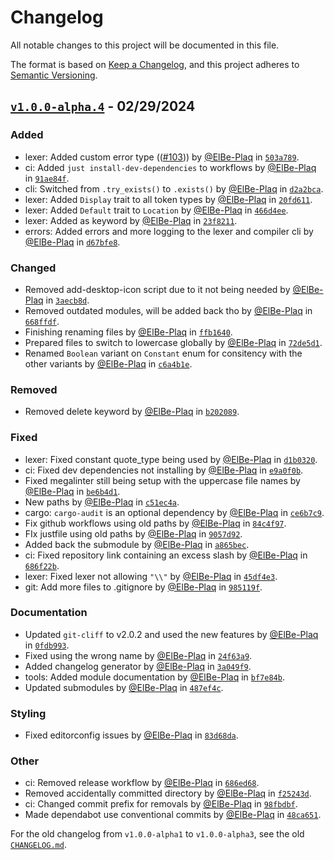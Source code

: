 # Changelog

All notable changes to this project will be documented in this file.

The format is based on [Keep a Changelog](https://keepachangelog.com/en/1.1.0/),
and this project adheres to [Semantic Versioning](https://semver.org/spec/v2.0.0.html).

## [`v1.0.0-alpha.4`](https://github.com/I-Language-Development/I-language-rust/releases/tag/v1.0.0-alpha4) - 02/29/2024

### Added

- lexer: Added custom error type (([#103](https://github.com/I-Language-Development/I-language-rust/issues/103))) by [@ElBe-Plaq](https://github.com/ElBe-Plaq)<!-- SEPARATOR --> in [`503a789`](https://github.com/I-Language-Development/I-language-rust/commit/503a789).
- ci: Added `just install-dev-dependencies` to workflows by [@ElBe-Plaq](https://github.com/ElBe-Plaq)<!-- SEPARATOR --> in [`91ae84f`](https://github.com/I-Language-Development/I-language-rust/commit/91ae84f).
- cli: Switched from `.try_exists()` to `.exists()` by [@ElBe-Plaq](https://github.com/ElBe-Plaq)<!-- SEPARATOR --> in [`d2a2bca`](https://github.com/I-Language-Development/I-language-rust/commit/d2a2bca).
- lexer: Added `Display` trait to all token types by [@ElBe-Plaq](https://github.com/ElBe-Plaq)<!-- SEPARATOR --> in [`20fd611`](https://github.com/I-Language-Development/I-language-rust/commit/20fd611).
- lexer: Added `Default` trait to `Location` by [@ElBe-Plaq](https://github.com/ElBe-Plaq)<!-- SEPARATOR --> in [`466d4ee`](https://github.com/I-Language-Development/I-language-rust/commit/466d4ee).
- lexer: Added as keyword by [@ElBe-Plaq](https://github.com/ElBe-Plaq)<!-- SEPARATOR --> in [`23f8211`](https://github.com/I-Language-Development/I-language-rust/commit/23f8211).
- errors: Added errors and more logging to the lexer and compiler cli by [@ElBe-Plaq](https://github.com/ElBe-Plaq)<!-- SEPARATOR --> in [`d67bfe8`](https://github.com/I-Language-Development/I-language-rust/commit/d67bfe8).

### Changed

- Removed add-desktop-icon script due to it not being needed by [@ElBe-Plaq](https://github.com/ElBe-Plaq)<!-- SEPARATOR --> in [`3aecb8d`](https://github.com/I-Language-Development/I-language-rust/commit/3aecb8d).
- Removed outdated modules, will be added back tho by [@ElBe-Plaq](https://github.com/ElBe-Plaq)<!-- SEPARATOR --> in [`668ffdf`](https://github.com/I-Language-Development/I-language-rust/commit/668ffdf).
- Finishing renaming files by [@ElBe-Plaq](https://github.com/ElBe-Plaq)<!-- SEPARATOR --> in [`ffb1640`](https://github.com/I-Language-Development/I-language-rust/commit/ffb1640).
- Prepared files to switch to lowercase globally by [@ElBe-Plaq](https://github.com/ElBe-Plaq)<!-- SEPARATOR --> in [`72de5d1`](https://github.com/I-Language-Development/I-language-rust/commit/72de5d1).
- Renamed `Boolean` variant on `Constant` enum for consitency with the other variants by [@ElBe-Plaq](https://github.com/ElBe-Plaq)<!-- SEPARATOR --> in [`c6a4b1e`](https://github.com/I-Language-Development/I-language-rust/commit/c6a4b1e).

### Removed

- Removed delete keyword by [@ElBe-Plaq](https://github.com/ElBe-Plaq)<!-- SEPARATOR --> in [`b202089`](https://github.com/I-Language-Development/I-language-rust/commit/b202089).

### Fixed

- lexer: Fixed constant quote_type being used by [@ElBe-Plaq](https://github.com/ElBe-Plaq)<!-- SEPARATOR --> in [`d1b0320`](https://github.com/I-Language-Development/I-language-rust/commit/d1b0320).
- ci: Fixed dev dependencies not installing by [@ElBe-Plaq](https://github.com/ElBe-Plaq)<!-- SEPARATOR --> in [`e9a0f0b`](https://github.com/I-Language-Development/I-language-rust/commit/e9a0f0b).
- Fixed megalinter still being setup with the uppercase file names by [@ElBe-Plaq](https://github.com/ElBe-Plaq)<!-- SEPARATOR --> in [`be6b4d1`](https://github.com/I-Language-Development/I-language-rust/commit/be6b4d1).
- New paths by [@ElBe-Plaq](https://github.com/ElBe-Plaq)<!-- SEPARATOR --> in [`c51ec4a`](https://github.com/I-Language-Development/I-language-rust/commit/c51ec4a).
- cargo: `cargo-audit` is an optional dependency by [@ElBe-Plaq](https://github.com/ElBe-Plaq)<!-- SEPARATOR --> in [`ce6b7c9`](https://github.com/I-Language-Development/I-language-rust/commit/ce6b7c9).
- Fix github workflows using old paths by [@ElBe-Plaq](https://github.com/ElBe-Plaq)<!-- SEPARATOR --> in [`84c4f97`](https://github.com/I-Language-Development/I-language-rust/commit/84c4f97).
- FIx justfile using old paths by [@ElBe-Plaq](https://github.com/ElBe-Plaq)<!-- SEPARATOR --> in [`9057d92`](https://github.com/I-Language-Development/I-language-rust/commit/9057d92).
- Added back the submodule by [@ElBe-Plaq](https://github.com/ElBe-Plaq)<!-- SEPARATOR --> in [`a865bec`](https://github.com/I-Language-Development/I-language-rust/commit/a865bec).
- ci: Fixed repository link containing an excess slash by [@ElBe-Plaq](https://github.com/ElBe-Plaq)<!-- SEPARATOR --> in [`686f22b`](https://github.com/I-Language-Development/I-language-rust/commit/686f22b).
- lexer: Fixed lexer not allowing `"\\"` by [@ElBe-Plaq](https://github.com/ElBe-Plaq)<!-- SEPARATOR --> in [`45df4e3`](https://github.com/I-Language-Development/I-language-rust/commit/45df4e3).
- git: Add more files to .gitignore by [@ElBe-Plaq](https://github.com/ElBe-Plaq)<!-- SEPARATOR --> in [`985119f`](https://github.com/I-Language-Development/I-language-rust/commit/985119f).

### Documentation

- Updated `git-cliff` to v2.0.2 and used the new features by [@ElBe-Plaq](https://github.com/ElBe-Plaq)<!-- SEPARATOR --> in [`0fdb993`](https://github.com/I-Language-Development/I-language-rust/commit/0fdb993).
- Fixed using the wrong name by [@ElBe-Plaq](https://github.com/ElBe-Plaq)<!-- SEPARATOR --> in [`24f63a9`](https://github.com/I-Language-Development/I-language-rust/commit/24f63a9).
- Added changelog generator by [@ElBe-Plaq](https://github.com/ElBe-Plaq)<!-- SEPARATOR --> in [`3a049f9`](https://github.com/I-Language-Development/I-language-rust/commit/3a049f9).
- tools: Added module documentation by [@ElBe-Plaq](https://github.com/ElBe-Plaq)<!-- SEPARATOR --> in [`bf7e84b`](https://github.com/I-Language-Development/I-language-rust/commit/bf7e84b).
- Updated submodules by [@ElBe-Plaq](https://github.com/ElBe-Plaq)<!-- SEPARATOR --> in [`487ef4c`](https://github.com/I-Language-Development/I-language-rust/commit/487ef4c).

### Styling

- Fixed editorconfig issues by [@ElBe-Plaq](https://github.com/ElBe-Plaq)<!-- SEPARATOR --> in [`83d68da`](https://github.com/I-Language-Development/I-language-rust/commit/83d68da).

### Other

- ci: Removed release workflow by [@ElBe-Plaq](https://github.com/ElBe-Plaq)<!-- SEPARATOR --> in [`686ed68`](https://github.com/I-Language-Development/I-language-rust/commit/686ed68).
- Removed accidentally committed directory by [@ElBe-Plaq](https://github.com/ElBe-Plaq)<!-- SEPARATOR --> in [`f25243d`](https://github.com/I-Language-Development/I-language-rust/commit/f25243d).
- ci: Changed commit prefix for removals by [@ElBe-Plaq](https://github.com/ElBe-Plaq)<!-- SEPARATOR --> in [`98fbdbf`](https://github.com/I-Language-Development/I-language-rust/commit/98fbdbf).
- Made dependabot use conventional commits by [@ElBe-Plaq](https://github.com/ElBe-Plaq)<!-- SEPARATOR --> in [`48ca651`](https://github.com/I-Language-Development/I-language-rust/commit/48ca651).

For the old changelog from `v1.0.0-alpha1` to `v1.0.0-alpha3`, see the old [`CHANGELOG.md`](https://github.com/I-Language-Development/I-language-rust/blob/76abd0edb5e1636a90421e424b35c0c6645921eb/Docs/Docs/CHANGELOG.md).
